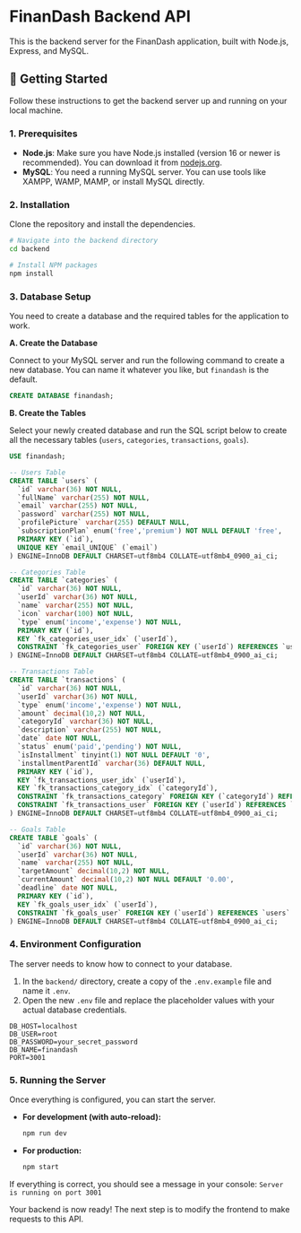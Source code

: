 # FinanDash Backend API

This is the backend server for the FinanDash application, built with Node.js, Express, and MySQL.

## 🚀 Getting Started

Follow these instructions to get the backend server up and running on your local machine.

### 1. Prerequisites

- **Node.js**: Make sure you have Node.js installed (version 16 or newer is recommended). You can download it from [nodejs.org](https://nodejs.org/).
- **MySQL**: You need a running MySQL server. You can use tools like XAMPP, WAMP, MAMP, or install MySQL directly.

### 2. Installation

Clone the repository and install the dependencies.

```bash
# Navigate into the backend directory
cd backend

# Install NPM packages
npm install
```

### 3. Database Setup

You need to create a database and the required tables for the application to work.

**A. Create the Database**

Connect to your MySQL server and run the following command to create a new database. You can name it whatever you like, but `finandash` is the default.

```sql
CREATE DATABASE finandash;
```

**B. Create the Tables**

Select your newly created database and run the SQL script below to create all the necessary tables (`users`, `categories`, `transactions`, `goals`).

```sql
USE finandash;

-- Users Table
CREATE TABLE `users` (
  `id` varchar(36) NOT NULL,
  `fullName` varchar(255) NOT NULL,
  `email` varchar(255) NOT NULL,
  `password` varchar(255) NOT NULL,
  `profilePicture` varchar(255) DEFAULT NULL,
  `subscriptionPlan` enum('free','premium') NOT NULL DEFAULT 'free',
  PRIMARY KEY (`id`),
  UNIQUE KEY `email_UNIQUE` (`email`)
) ENGINE=InnoDB DEFAULT CHARSET=utf8mb4 COLLATE=utf8mb4_0900_ai_ci;

-- Categories Table
CREATE TABLE `categories` (
  `id` varchar(36) NOT NULL,
  `userId` varchar(36) NOT NULL,
  `name` varchar(255) NOT NULL,
  `icon` varchar(100) NOT NULL,
  `type` enum('income','expense') NOT NULL,
  PRIMARY KEY (`id`),
  KEY `fk_categories_user_idx` (`userId`),
  CONSTRAINT `fk_categories_user` FOREIGN KEY (`userId`) REFERENCES `users` (`id`) ON DELETE CASCADE
) ENGINE=InnoDB DEFAULT CHARSET=utf8mb4 COLLATE=utf8mb4_0900_ai_ci;

-- Transactions Table
CREATE TABLE `transactions` (
  `id` varchar(36) NOT NULL,
  `userId` varchar(36) NOT NULL,
  `type` enum('income','expense') NOT NULL,
  `amount` decimal(10,2) NOT NULL,
  `categoryId` varchar(36) NOT NULL,
  `description` varchar(255) NOT NULL,
  `date` date NOT NULL,
  `status` enum('paid','pending') NOT NULL,
  `isInstallment` tinyint(1) NOT NULL DEFAULT '0',
  `installmentParentId` varchar(36) DEFAULT NULL,
  PRIMARY KEY (`id`),
  KEY `fk_transactions_user_idx` (`userId`),
  KEY `fk_transactions_category_idx` (`categoryId`),
  CONSTRAINT `fk_transactions_category` FOREIGN KEY (`categoryId`) REFERENCES `categories` (`id`),
  CONSTRAINT `fk_transactions_user` FOREIGN KEY (`userId`) REFERENCES `users` (`id`) ON DELETE CASCADE
) ENGINE=InnoDB DEFAULT CHARSET=utf8mb4 COLLATE=utf8mb4_0900_ai_ci;

-- Goals Table
CREATE TABLE `goals` (
  `id` varchar(36) NOT NULL,
  `userId` varchar(36) NOT NULL,
  `name` varchar(255) NOT NULL,
  `targetAmount` decimal(10,2) NOT NULL,
  `currentAmount` decimal(10,2) NOT NULL DEFAULT '0.00',
  `deadline` date NOT NULL,
  PRIMARY KEY (`id`),
  KEY `fk_goals_user_idx` (`userId`),
  CONSTRAINT `fk_goals_user` FOREIGN KEY (`userId`) REFERENCES `users` (`id`) ON DELETE CASCADE
) ENGINE=InnoDB DEFAULT CHARSET=utf8mb4 COLLATE=utf8mb4_0900_ai_ci;
```

### 4. Environment Configuration

The server needs to know how to connect to your database.

1.  In the `backend/` directory, create a copy of the `.env.example` file and name it `.env`.
2.  Open the new `.env` file and replace the placeholder values with your actual database credentials.

```
DB_HOST=localhost
DB_USER=root
DB_PASSWORD=your_secret_password
DB_NAME=finandash
PORT=3001
```

### 5. Running the Server

Once everything is configured, you can start the server.

- **For development (with auto-reload):**
  ```bash
  npm run dev
  ```
- **For production:**
  ```bash
  npm start
  ```

If everything is correct, you should see a message in your console:
`Server is running on port 3001`

Your backend is now ready! The next step is to modify the frontend to make requests to this API.
